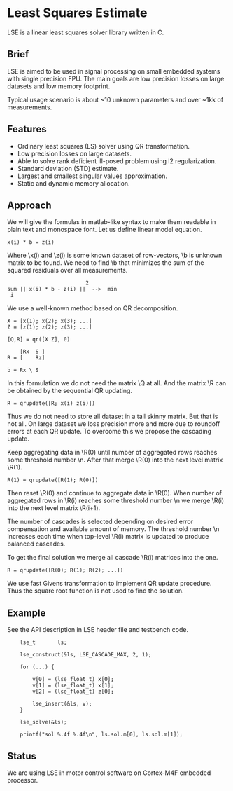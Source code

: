 # Least Squares Estimate

LSE is a linear least squares solver library written in C.

## Brief

LSE is aimed to be used in signal processing on small embedded systems with
single precision FPU. The main goals are low precision losses on large datasets
and low memory footprint.

Typical usage scenario is about ~10 unknown parameters and over ~1kk of
measurements.

## Features

* Ordinary least squares (LS) solver using QR transformation.
* Low precision losses on large datasets.
* Able to solve rank deficient ill-posed problem using l2 regularization.
* Standard deviation (STD) estimate.
* Largest and smallest singular values approximation.
* Static and dynamic memory allocation.

## Approach

We will give the formulas in matlab-like syntax to make them readable in plain
text and monospace font. Let us define linear model equation.

	x(i) * b = z(i)

Where \x(i) and \z(i) is some known dataset of row-vectors, \b is unknown
matrix to be found. We need to find \b that minimizes the sum of the squared
residuals over all measurements.

	                         2
	sum || x(i) * b - z(i) ||  -->  min
	 i

We use a well-known method based on QR decomposition.

	X = [x(1); x(2); x(3); ...]
	Z = [z(1); z(2); z(3); ...]

	[Q,R] = qr([X Z], 0)

	    [Rx  S ]
	R = [    Rz]

	b = Rx \ S

In this formulation we do not need the matrix \Q at all. And the matrix \R can
be obtained by the sequential QR updating.

	R = qrupdate([R; x(i) z(i)])

Thus we do not need to store all dataset in a tall skinny matrix. But that is
not all. On large dataset we loss precision more and more due to roundoff
errors at each QR update. To overcome this we propose the cascading update.

Keep aggregating data in \R(0) until number of aggregated rows reaches some
threshold number \n. After that merge \R(0) into the next level matrix \R(1).

	R(1) = qrupdate([R(1); R(0)])

Then reset \R(0) and continue to aggregate data in \R(0). When number of
aggregated rows in \R(i) reaches some threshold number \n we merge \R(i) into
the next level matrix \R(i+1).

The number of cascades is selected depending on desired error compensation and
available amount of memory. The threshold number \n increases each time when
top-level \R(i) matrix is updated to produce balanced cascades.

To get the final solution we merge all cascade \R(i) matrices into the one.

	R = qrupdate([R(0); R(1); R(2); ...])

We use fast Givens transformation to implement QR update procedure. Thus the
square root function is not used to find the solution.

## Example

See the API description in LSE header file and testbench code.

```
	lse_t       ls;
	
	lse_construct(&ls, LSE_CASCADE_MAX, 2, 1);
	
	for (...) {
	
		v[0] = (lse_float_t) x[0];
		v[1] = (lse_float_t) x[1];
		v[2] = (lse_float_t) z[0];
	
		lse_insert(&ls, v);
	}
	
	lse_solve(&ls);
	
	printf("sol %.4f %.4f\n", ls.sol.m[0], ls.sol.m[1]);
```

## Status

We are using LSE in motor control software on Cortex-M4F embedded processor.

